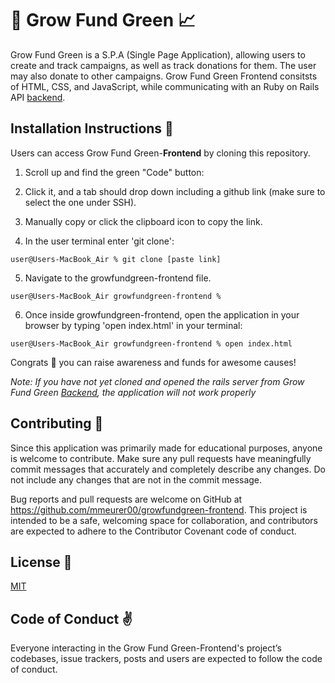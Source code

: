 ## <h1>🌱 Grow Fund Green 📈</h1>

 Grow Fund Green is a S.P.A (Single Page Application), allowing users to create and track campaigns, as well as track donations for them. The user may also donate to other campaigns. Grow Fund Green Frontend consitsts of HTML, CSS, and JavaScript, while communicating with an Ruby on Rails API [backend](https://github.com/mmeurer00/growfundgreen).



## <h2>Installation Instructions 📲</h2>


Users can access Grow Fund Green-**Frontend** by cloning this repository.

1. Scroll up and find the green "Code" button:

2. Click it, and a tab should drop down including a github link (make sure to select the one under SSH).

3. Manually copy or click the clipboard icon to copy the link.

4. In the user terminal enter 'git clone':

```
user@Users-MacBook_Air % git clone [paste link]
```

5. Navigate to the growfundgreen-frontend file.
```
user@Users-MacBook_Air growfundgreen-frontend % 
```
6. Once inside growfundgreen-frontend, open the application in your browser by typing 'open index.html' in your terminal:
```
user@Users-MacBook_Air growfundgreen-frontend % open index.html
```

Congrats 🎉 you can raise awareness and funds for awesome causes! 

*Note: If you have not yet cloned and opened the rails server from Grow Fund Green [Backend](https://github.com/mmeurer00/growfundgreen), the application will not work properly*

## <h2>Contributing 🥰 </h2> 


Since this application was primarily made for educational purposes, anyone is welcome to contribute. Make sure any pull requests have meaningfully commit messages that accurately and completely describe any changes. Do not include any changes that are not in the commit message.

Bug reports and pull requests are welcome on GitHub at https://github.com/mmeurer00/growfundgreen-frontend. This project is intended to be a safe, welcoming space for collaboration, and contributors are expected to adhere to the Contributor Covenant code of conduct.


## <h2>License 🔗 </h2>



[MIT](https://github.com/mmeurer00/growfundgreen-frontend/blob/main/LICENSE)


## <h2>Code of Conduct ✌</h2>


Everyone interacting in the Grow Fund Green-Frontend's project’s codebases, issue trackers, posts and users are expected to follow the code of conduct.